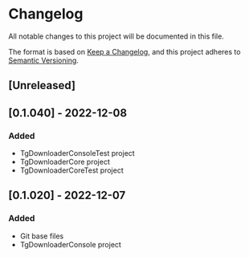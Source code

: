 # Changelog
All notable changes to this project will be documented in this file.

The format is based on [Keep a Changelog](https://keepachangelog.com/en/1.0.0/),
and this project adheres to [Semantic Versioning](https://semver.org/spec/v2.0.0.html).

## [Unreleased]

## [0.1.040] - 2022-12-08
### Added
- TgDownloaderConsoleTest project
- TgDownloaderCore project
- TgDownloaderCoreTest project

## [0.1.020] - 2022-12-07
### Added
- Git base files
- TgDownloaderConsole project
